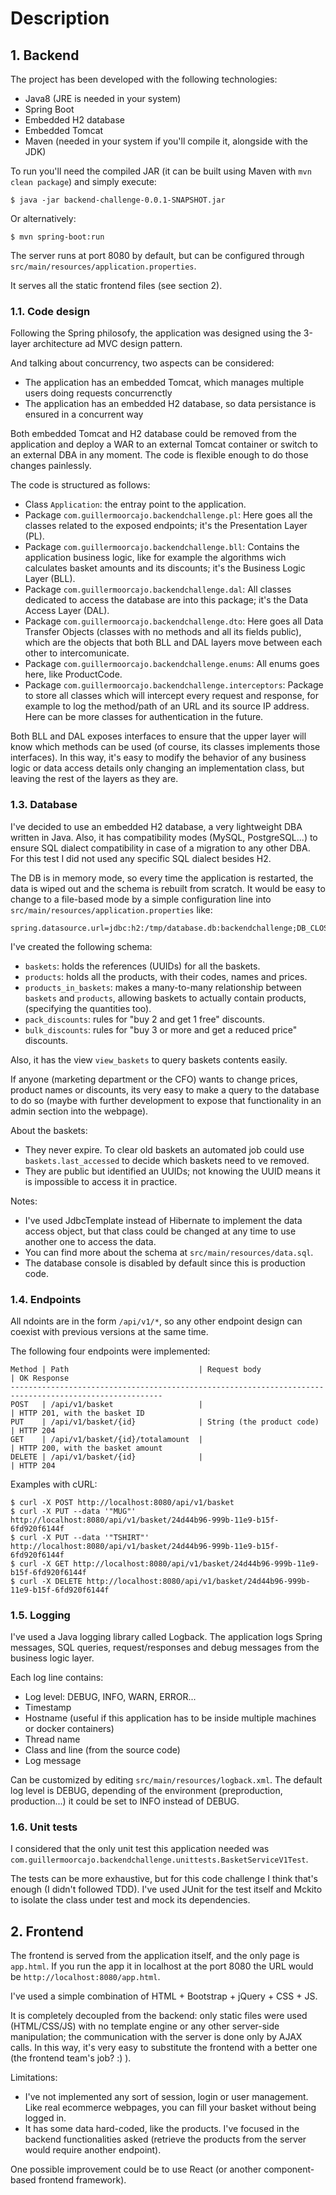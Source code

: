# Description

## 1. Backend

The project has been developed with the following technologies:

- Java8 (JRE is needed in your system)
- Spring Boot
- Embedded H2 database
- Embedded Tomcat
- Maven (needed in your system if you'll compile it, alongside with the JDK)

To run you'll need the compiled JAR (it can be built using Maven with `mvn clean package`) and simply execute:

    $ java -jar backend-challenge-0.0.1-SNAPSHOT.jar

Or alternatively:

    $ mvn spring-boot:run

The server runs at port 8080 by default, but can be configured through `src/main/resources/application.properties`.

It serves all the static frontend files (see section 2).

### 1.1. Code design

Following the Spring philosofy, the application was designed using the 3-layer architecture ad MVC design pattern.

And talking about concurrency, two aspects can be considered:

- The application has an embedded Tomcat, which manages multiple users doing requests concurrenctly
- The application has an embedded H2 database, so data persistance is ensured in a concurrent way

Both embedded Tomcat and H2 database could be removed from the application and deploy a WAR to an external Tomcat container or switch to an external DBA in any moment. The code is flexible enough to do those changes painlessly.

The code is structured as follows:

- Class `Application`: the entray point to the application.
- Package `com.guillermoorcajo.backendchallenge.pl`: Here goes all the classes related to the exposed endpoints; it's the Presentation Layer (PL).
- Package `com.guillermoorcajo.backendchallenge.bll`: Contains the application business logic, like for example the algorithms wich calculates basket amounts and its discounts; it's the Business Logic Layer (BLL).
- Package `com.guillermoorcajo.backendchallenge.dal`: All classes dedicated to access the database are into this package; it's the Data Access Layer (DAL).
- Package `com.guillermoorcajo.backendchallenge.dto`: Here goes all Data Transfer Objects (classes with no methods and all its fields public), which are the objects that both BLL and DAL layers move between each other to intercomunicate.
- Package `com.guillermoorcajo.backendchallenge.enums`: All enums goes here, like ProductCode. 
- Package `com.guillermoorcajo.backendchallenge.interceptors`: Package to store all classes which will intercept every request and response, for example to log the method/path of an URL and its source IP address. Here can be more classes for authentication in the future.

Both BLL and DAL exposes interfaces to ensure that the upper layer will know which methods can be used (of course, its classes implements those interfaces). In this way, it's easy to modify the behavior of any business logic or data access details only changing an implementation class, but leaving the rest of the layers as they are.

### 1.3. Database

I've decided to use an embedded H2 database, a very lightweight DBA written in Java. Also, it has compatibility modes (MySQL, PostgreSQL...) to ensure SQL dialect compatibility in case of a migration to any other DBA. For this test I did not used any specific SQL dialect besides H2.

The DB is in memory mode, so every time the application is restarted, the data is wiped out and the schema is rebuilt from scratch. It would be easy to change to a file-based mode by a simple configuration line into `src/main/resources/application.properties` like:

    spring.datasource.url=jdbc:h2:/tmp/database.db:backendchallenge;DB_CLOSE_ON_EXIT=FALSE

I've created the following schema:

- `baskets`: holds the references (UUIDs) for all the baskets.
- `products`: holds all the products, with their codes, names and prices.
- `products_in_baskets`: makes a many-to-many relationship between `baskets` and `products`, allowing baskets to actually contain products, (specifying the quantities too).
- `pack_discounts`: rules for "buy 2 and get 1 free" discounts.
- `bulk_discounts`: rules for "buy 3 or more and get a reduced price" discounts.

Also, it has the view `view_baskets` to query baskets contents easily.

If anyone (marketing department or the CFO) wants to change prices, product names or discounts, its very easy to make a query to the database to do so (maybe with further development to expose that functionality in an admin section into the webpage).

About the baskets:

- They never expire. To clear old baskets an automated job could use `baskets.last_accessed` to decide which baskets need to ve removed.
- They are public but identified an UUIDs; not knowing the UUID means it is impossible to access it in practice.

Notes:

- I've used JdbcTemplate instead of Hibernate to implement the data access object, but that class could be changed at any time to use another one to access the data.
- You can find more about the schema at `src/main/resources/data.sql`.
- The database console is disabled by default since this is production code.

### 1.4. Endpoints

All ndoints are in the form `/api/v1/*`, so any other endpoint design can coexist with previous versions at the same time. 

The following four endpoints were implemented:

    Method | Path                             | Request body              | OK Response
    --------------------------------------------------------------------------------------------------------
    POST   | /api/v1/basket                   |                           | HTTP 201, with the basket ID
    PUT    | /api/v1/basket/{id}              | String (the product code) | HTTP 204
    GET    | /api/v1/basket/{id}/totalamount  |                           | HTTP 200, with the basket amount
    DELETE | /api/v1/basket/{id}              |                           | HTTP 204

Examples with cURL:

    $ curl -X POST http://localhost:8080/api/v1/basket
    $ curl -X PUT --data '"MUG"' http://localhost:8080/api/v1/basket/24d44b96-999b-11e9-b15f-6fd920f6144f
    $ curl -X PUT --data '"TSHIRT"' http://localhost:8080/api/v1/basket/24d44b96-999b-11e9-b15f-6fd920f6144f
    $ curl -X GET http://localhost:8080/api/v1/basket/24d44b96-999b-11e9-b15f-6fd920f6144f
    $ curl -X DELETE http://localhost:8080/api/v1/basket/24d44b96-999b-11e9-b15f-6fd920f6144f
  
### 1.5. Logging

I've used a Java logging library called Logback. The application logs Spring messages, SQL queries, request/responses and debug messages from the business logic layer.

Each log line contains:

- Log level: DEBUG, INFO, WARN, ERROR...
- Timestamp
- Hostname (useful if this application has to be inside multiple machines or docker containers)
- Thread name
- Class and line (from the source code)
- Log message

Can be customized by editing `src/main/resources/logback.xml`. The default log level is DEBUG, depending of the environment (preproduction, production...) it could be set to INFO instead of DEBUG.
  
### 1.6. Unit tests

I considered that the only unit test this application needed was `com.guillermoorcajo.backendchallenge.unittests.BasketServiceV1Test`.

The tests can be more exhaustive, but for this code challenge I think that's enough (I didn't followed TDD). I've used JUnit for the test itself and Mckito to isolate the class under test and mock its dependencies.

## 2. Frontend

The frontend is served from the application itself, and the only page is `app.html`. If you run the app it in localhost at the port 8080 the URL would be `http://localhost:8080/app.html`.

I've used a simple combination of HTML + Bootstrap + jQuery + CSS + JS.

It is completely decoupled from the backend: only static files were used (HTML/CSS/JS) with no template engine or any other server-side manipulation; the communication with the server is done only by AJAX calls. In this way, it's very easy to substitute the frontend with a better one (the frontend team's job? :) ).

Limitations:
- I've not implemented any sort of session, login or user management. Like real ecommerce webpages, you can fill your basket without being logged in.
- It has some data hard-coded, like the products. I've focused in the backend functionalities asked (retrieve the products from the server would require another endpoint).

One possible improvement could be to use React (or another component-based frontend framework).
